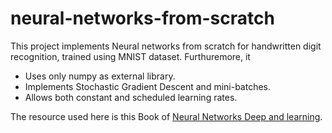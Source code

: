 # neural-networks-from-scratch

This project implements Neural networks from scratch for handwritten digit recognition, trained using MNIST dataset. Furthuremore, it

- Uses only numpy as external library.
- Implements Stochastic Gradient Descent and mini-batches.
- Allows both constant and scheduled learning rates.

The resource used here is this Book of [Neural Networks Deep and learning](http://neuralnetworksanddeeplearning.com/chap1.html). 

